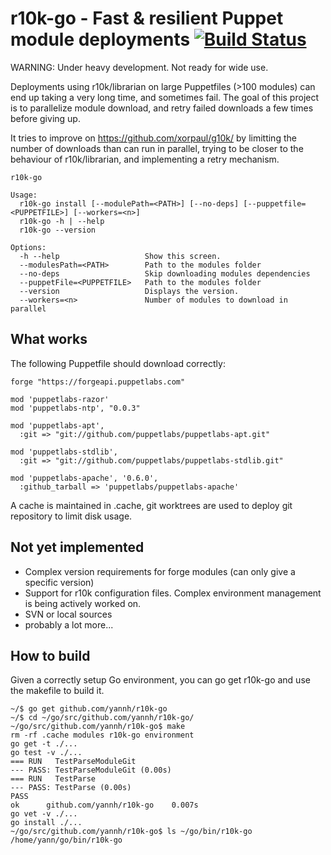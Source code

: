 # r10k-go - Fast &amp; resilient Puppet module deployments  [![Build Status](https://travis-ci.org/yannh/r10k-go.svg?branch=master)](https://travis-ci.org/yannh/r10k-go)

WARNING: Under heavy development. Not ready for wide use.

Deployments using r10k/librarian on large Puppetfiles (>100 modules) can end up taking a very long time, and sometimes fail. The goal of this project is to parallelize module download, and retry failed downloads a few times before giving up.

It tries to improve on https://github.com/xorpaul/g10k/ by limitting the number of downloads than can run in parallel, trying to be closer to the behaviour of r10k/librarian, and implementing a retry mechanism.

```
r10k-go

Usage:
  r10k-go install [--modulePath=<PATH>] [--no-deps] [--puppetfile=<PUPPETFILE>] [--workers=<n>]
  r10k-go -h | --help
  r10k-go --version

Options:
  -h --help                   Show this screen.
  --modulesPath=<PATH>        Path to the modules folder
  --no-deps                   Skip downloading modules dependencies
  --puppetFile=<PUPPETFILE>   Path to the modules folder
  --version                   Displays the version.
  --workers=<n>               Number of modules to download in parallel
```

## What works

The following Puppetfile should download correctly:

```
forge "https://forgeapi.puppetlabs.com"

mod 'puppetlabs-razor'
mod 'puppetlabs-ntp', "0.0.3"

mod 'puppetlabs-apt',
  :git => "git://github.com/puppetlabs/puppetlabs-apt.git"

mod 'puppetlabs-stdlib',
  :git => "git://github.com/puppetlabs/puppetlabs-stdlib.git"

mod 'puppetlabs-apache', '0.6.0',
  :github_tarball => 'puppetlabs/puppetlabs-apache'
```

A cache is maintained in .cache, git worktrees are used to deploy git repository to limit disk usage.

## Not yet implemented

* Complex version requirements for forge modules (can only give a specific version)
* Support for r10k configuration files. Complex environment management is being actively worked on.
* SVN or local sources
* probably a lot more...

## How to build

Given a correctly setup Go environment, you can go get r10k-go and use the makefile to build it.

```
~/$ go get github.com/yannh/r10k-go
~/$ cd ~/go/src/github.com/yannh/r10k-go/
~/go/src/github.com/yannh/r10k-go$ make
rm -rf .cache modules r10k-go environment
go get -t ./...
go test -v ./...
=== RUN   TestParseModuleGit
--- PASS: TestParseModuleGit (0.00s)
=== RUN   TestParse
--- PASS: TestParse (0.00s)
PASS
ok  	github.com/yannh/r10k-go	0.007s
go vet -v ./...
go install ./...
~/go/src/github.com/yannh/r10k-go$ ls ~/go/bin/r10k-go
/home/yann/go/bin/r10k-go
```
